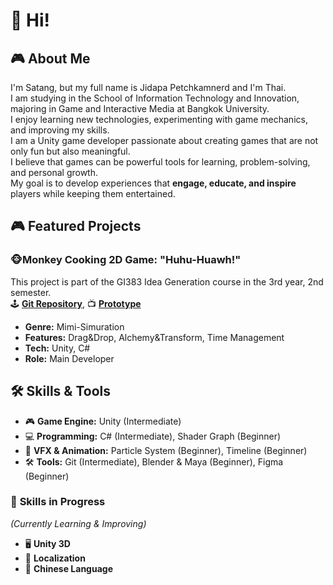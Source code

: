 # 👋 Hi! 

## 🎮 About Me
I'm Satang, but my full name is Jidapa Petchkamnerd and I'm Thai.
<br> I am studying in the School of Information Technology and Innovation, majoring in Game and Interactive Media at Bangkok University.
<br> I enjoy learning new technologies, experimenting with game mechanics, and improving my skills.
<br> I am a Unity game developer passionate about creating games that are not only fun but also meaningful.  
I believe that games can be powerful tools for learning, problem-solving, and personal growth.  
My goal is to develop experiences that **engage, educate, and inspire** players while keeping them entertained.

## 🎮 Featured Projects
### 🐵Monkey Cooking 2D Game: "Huhu-Huawh!"
This project is part of the GI383 Idea Generation course in the 3rd year, 2nd semester.
<br> 🕹️ **[Git Repository](https://github.com/Pukpuk5555/huhu-hauwh.git)**, 📺 **[Prototype](https://drive.google.com/drive/folders/1_GMCltrAO_UVvD2kRtQFPWKDfZCt8_m0?usp=sharing)**
- **Genre:** Mimi-Simuration 
- **Features:** Drag&Drop, Alchemy&Transform, Time Management  
- **Tech:** Unity, C#
- **Role:** Main Developer

## 🛠️ Skills & Tools  
- 🎮 **Game Engine:** Unity (Intermediate)  
- 💻 **Programming:** C# (Intermediate), Shader Graph (Beginner)
- 🎨 **VFX & Animation:** Particle System (Beginner), Timeline (Beginner)
- 🛠️ **Tools:** Git (Intermediate), Blender & Maya (Beginner), Figma (Beginner) 

### 🚀 **Skills in Progress**  
*(Currently Learning & Improving)*  
- 🖥️ **Unity 3D**
- 📃 **Localization**
- 🐉 **Chinese Language**
<!--
**Pukpuk5555/pukpuk5555** is a ✨ _special_ ✨ repository because its `README.md` (this file) appears on your GitHub profile.

Here are some ideas to get you started:

- 🔭 I’m currently working on ...
- 🌱 I’m currently learning ...
- 👯 I’m looking to collaborate on ...
- 🤔 I’m looking for help with ...
- 💬 Ask me about ...
- 📫 How to reach me: ...
- 😄 Pronouns: ...
- ⚡ Fun fact: ...
-->
